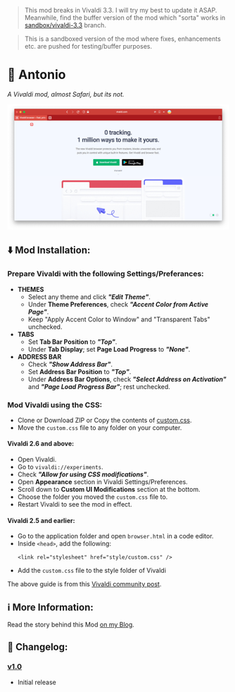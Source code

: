 > This mod breaks in Vivaldi 3.3. I will try my best to update it ASAP. Meanwhile, find the buffer version of the mod which "sorta" works in [sandbox/vivaldi-3.3](https://github.com/otpidusprime/antonio/tree/sandbox/vivaldi-3.3) branch.

> This is a sandboxed version of the mod where fixes, enhancements etc. are pushed for testing/buffer purposes.

# 🎻 Antonio
_A Vivaldi mod, almost Safari, but its not._

![Antonio. Vivaldi Mod.](https://raw.githubusercontent.com/otpidusprime/antonio/master/img/antonio-preview.png)

## ⬇️ Mod Installation:

### Prepare Vivaldi with the following Settings/Preferances:

- **THEMES**
    - Select any theme and click **_"Edit Theme"_**.
    - Under **Theme Preferences**, check **_"Accent Color from Active Page"_**.
    - Keep "Apply Accent Color to Window" and "Transparent Tabs" unchecked.
- **TABS**
    - Set **Tab Bar Position** to **_"Top"_**.
    - Under **Tab Display**; set **Page Load Progress** to **_"None"_**.
- **ADDRESS BAR**
    - Check **_"Show Address Bar"_**.
    - Set **Address Bar Position** to **_"Top"_**.
    - Under **Address Bar Options**, check **_"Select Address on Activation"_** and **_"Page Load Progress Bar"_**; rest unchecked.

### Mod Vivaldi using the CSS:

- Clone or Download ZIP or Copy the contents of [custom.css](https://github.com/otpidusprime/antonio/blob/master/custom.css).
- Move the `custom.css` file to any folder on your computer.

#### Vivaldi 2.6 and above:

- Open Vivaldi.
- Go to `vivaldi://experiments`.
- Check **_"Allow for using CSS modifications"_**.
- Open **Appearance** section in Vivaldi Settings/Preferences.
- Scroll down to **Custom UI Modifications** section at the bottom.
- Choose the folder you moved the `custom.css` file to.
- Restart Vivaldi to see the mod in effect.

#### Vivaldi 2.5 and earlier:

- Go to the application folder and open `browser.html` in a code editor.
- Inside `<head>`, add the following:
    ```
    <link rel="stylesheet" href="style/custom.css" />
    ```
- Add the `custom.css` file to the style folder of Vivaldi

The above guide is from this [Vivaldi community post](https://forum.vivaldi.net/topic/10549/modding-vivaldi).

## ℹ️ More Information:

Read the story behind this Mod [on my Blog](https://wp.me/padUp4-Bw).

## 🌟 Changelog:

### [v1.0](https://github.com/otpidusprime/antonio/releases/tag/v1.0)

- Initial release